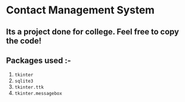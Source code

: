 # Contact Management System

## Its a project done for college. Feel free to copy the code!

## Packages used :- 

1) `tkinter`
2) `sqlite3`
3) `tkinter.ttk`
4) `tkinter.messagebox`





